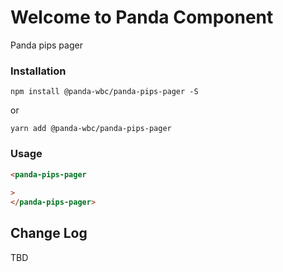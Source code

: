 # Welcome to Panda Component
Panda pips pager

### Installation
```npm install @panda-wbc/panda-pips-pager -S```

or 

```yarn add @panda-wbc/panda-pips-pager```

### Usage

```html
<panda-pips-pager
	
>
</panda-pips-pager>
```

## Change Log

TBD